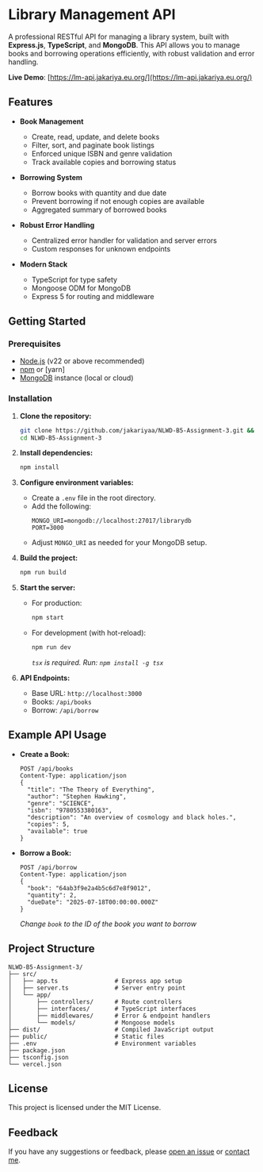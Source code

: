 # Library Management API

A professional RESTful API for managing a library system, built with **Express.js**, **TypeScript**, and **MongoDB**. This API allows you to manage books and borrowing operations efficiently, with robust validation and error handling.

**Live Demo**: [https://lm-api.jakariya.eu.org/](https://lm-api.jakariya.eu.org/)

## Features

- **Book Management**

  - Create, read, update, and delete books
  - Filter, sort, and paginate book listings
  - Enforced unique ISBN and genre validation
  - Track available copies and borrowing status

- **Borrowing System**

  - Borrow books with quantity and due date
  - Prevent borrowing if not enough copies are available
  - Aggregated summary of borrowed books

- **Robust Error Handling**

  - Centralized error handler for validation and server errors
  - Custom responses for unknown endpoints

- **Modern Stack**
  - TypeScript for type safety
  - Mongoose ODM for MongoDB
  - Express 5 for routing and middleware

## Getting Started

### Prerequisites

- [Node.js](https://nodejs.org/) (v22 or above recommended)
- [npm](https://www.npmjs.com/) or [yarn]
- [MongoDB](https://www.mongodb.com/) instance (local or cloud)

### Installation

1. **Clone the repository:**

   ```sh
   git clone https://github.com/jakariyaa/NLWD-B5-Assignment-3.git &&
   cd NLWD-B5-Assignment-3
   ```

2. **Install dependencies:**

   ```sh
   npm install
   ```

3. **Configure environment variables:**

   - Create a `.env` file in the root directory.
   - Add the following:
     ```env
     MONGO_URI=mongodb://localhost:27017/librarydb
     PORT=3000
     ```
   - Adjust `MONGO_URI` as needed for your MongoDB setup.

4. **Build the project:**

   ```sh
   npm run build
   ```

5. **Start the server:**

   - For production:
     ```sh
     npm start
     ```
   - For development (with hot-reload):
     ```sh
     npm run dev
     ```
     _`tsx` is required. Run: `npm install -g tsx`_

6. **API Endpoints:**

   - Base URL: `http://localhost:3000`
   - Books: `/api/books`
   - Borrow: `/api/borrow`

## Example API Usage

- **Create a Book:**

  ```http
  POST /api/books
  Content-Type: application/json
  {
    "title": "The Theory of Everything",
    "author": "Stephen Hawking",
    "genre": "SCIENCE",
    "isbn": "9780553380163",
    "description": "An overview of cosmology and black holes.",
    "copies": 5,
    "available": true
  }
  ```

- **Borrow a Book:**
  ```http
  POST /api/borrow
  Content-Type: application/json
  {
    "book": "64ab3f9e2a4b5c6d7e8f9012",
    "quantity": 2,
    "dueDate": "2025-07-18T00:00:00.000Z"
  }
  ```
  _Change `book` to the ID of the book you want to borrow_

## Project Structure

```
NLWD-B5-Assignment-3/
├── src/
│   ├── app.ts                # Express app setup
│   ├── server.ts             # Server entry point
│   └── app/
│       ├── controllers/      # Route controllers
│       ├── interfaces/       # TypeScript interfaces
│       ├── middlewares/      # Error & endpoint handlers
│       └── models/           # Mongoose models
├── dist/                     # Compiled JavaScript output
├── public/                   # Static files
├── .env                      # Environment variables
├── package.json
├── tsconfig.json
└── vercel.json
```

## License

This project is licensed under the MIT License.

## Feedback

If you have any suggestions or feedback, please [open an issue](https://github.com/jakariyaa/NLWD-B5-Assignment-3/issues/new) or [contact me](https://github.com/jakariyaa/).
